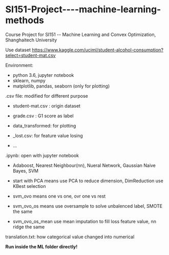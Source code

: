 # SI151-Project----machine-learning-methods
Course Project for SI151 -- Machine Learning and Convex Optimization, Shanghaitech University

Use dataset https://www.kaggle.com/uciml/student-alcohol-consumption?select=student-mat.csv

Environment:

- python 3.6, jupyter notebook
- sklearn, numpy
- matplotlib, pandas, seaborn (only for plotting)



.csv file: modified for different purpose

- student-mat.csv : origin dataset

- grade.csv : G1 score as label

- data_transformed: for plotting

- _lost.csv: for feature value losing

- ...

  

.ipynb: open with jupyter notebook

- Adaboost, Nearest Neighbour(nn), Nueral Network, Gaussian Naive Bayes, SVM

- start with PCA means use PCA to reduce dimension, DimReduction use KBest selection

- svm_ovo means one vs one, ovr one vs rest

- svm_ovo_os means use oversample to solve unbalenced label, SMOTE the same

- svm_ovo_os_mean use mean imputation to fill loss feature value, nn ridge the same

  

translation.txt: how categorical value changed into numerical



**Run inside the ML folder directly!**